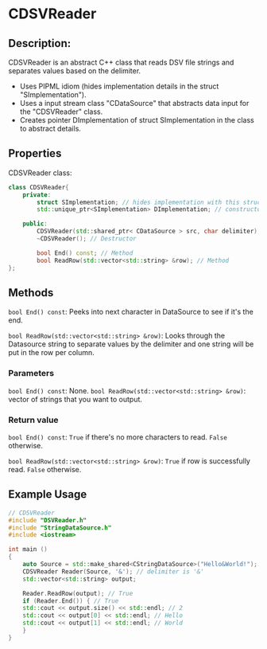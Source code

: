 # CDSVReader

## Description:
CDSVReader is an abstract C++ class that reads DSV file strings and separates values based on the delimiter.

- Uses PIPML idiom (hides implementation details in the struct "SImplementation").
- Uses a input stream class "CDataSource" that abstracts data input for the "CDSVReader" class.
- Creates pointer DImplementation of struct SImplementation in the class to abstract details.

## Properties

CDSVReader class:

```cpp
class CDSVReader{
    private:
        struct SImplementation; // hides implementation with this struct
        std::unique_ptr<SImplementation> DImplementation; // constructor of the class will create this pointer

    public:
        CDSVReader(std::shared_ptr< CDataSource > src, char delimiter); // Constructor
        ~CDSVReader(); // Destructor

        bool End() const; // Method
        bool ReadRow(std::vector<std::string> &row); // Method
};
```

## Methods
`bool End() const`: Peeks into next character in DataSource to see if it's the end.

`bool ReadRow(std::vector<std::string> &row)`: Looks through the Datasource string to separate values by the delimiter and one string will be put in the row per column. 

### Parameters
`bool End() const`: None.
`bool ReadRow(std::vector<std::string> &row)`: vector of strings that you want to output.

### Return value
`bool End() const`:
`True` if there's no more characters to read.
`False` otherwise.

`bool ReadRow(std::vector<std::string> &row)`:
`True` if row is successfully read.
`False` otherwise.

## Example Usage

```cpp
// CDSVReader
#include "DSVReader.h"
#include "StringDataSource.h"
#include <iostream>

int main ()
{
    auto Source = std::make_shared<CStringDataSource>("Hello&World!");
    CDSVReader Reader(Source, '&'); // delimiter is '&'
    std::vector<std::string> output;

    Reader.ReadRow(output); // True
    if (Reader.End()) { // True
    std::cout << output.size() << std::endl; // 2
    std::cout << output[0] << std::endl; // Hello
    std::cout << output[1] << std::endl; // World
    }
}
```